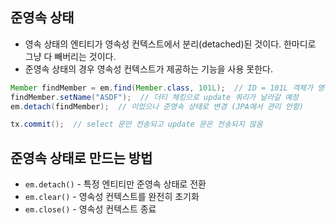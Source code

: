 ## 준영속 상태

- 영속 상태의 엔티티가 영속성 컨텍스트에서 분리(detached)된 것이다. 한마디로 그냥 다 빼버리는 것이다.
- 준영속 상태의 경우 영속성 컨텍스트가 제공하는 기능을 사용 못한다.

```java
Member findMember = em.find(Member.class, 101L);  // ID = 101L 객체가 영속 상태로 변경
findMember.setName("ASDF");  // 더티 체킹으로 update 쿼리가 날라갈 예정
em.detach(findMember);  // 이었으나 준영속 상태로 변경 (JPA에서 관리 안함)

tx.commit();  // select 문만 전송되고 update 문은 전송되지 않음
```


## 준영속 상태로 만드는 방법

- `em.detach()` - 특정 엔티티만 준영속 상태로 전환
- `em.clear()` - 영속성 컨텍스트를 완전히 초기화
- `em.close()` - 영속성 컨텍스트 종료